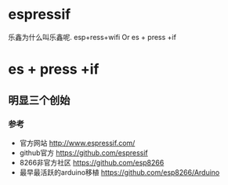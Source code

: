 # espressif

乐鑫为什么叫乐鑫呢.  esp+ress+wifi  Or  es + press +if


# es + press +if


## 明显三个创始

### 参考

- 官方网站 http://www.espressif.com/
- github官方 https://github.com/espressif
- 8266非官方社区 https://github.com/esp8266
- 最早最活跃的arduino移植 https://github.com/esp8266/Arduino
